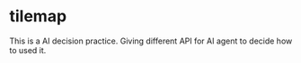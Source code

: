# tilemap
This is a AI decision practice. Giving different API for AI agent to decide how to used it.
